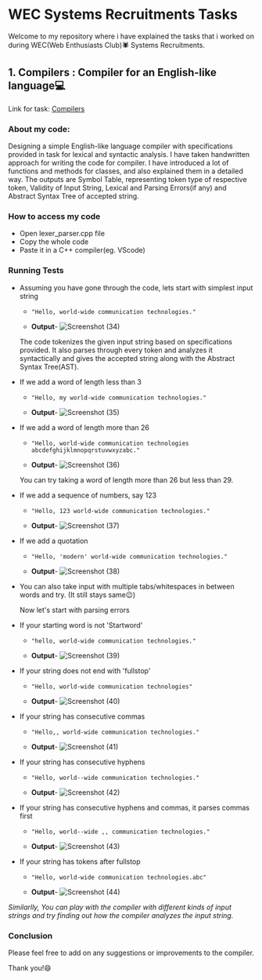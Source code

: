 # WEC Systems Recruitments Tasks

Welcome to my repository where i have explained the tasks that i worked on during WEC(Web Enthusiasts Club)🕷 Systems Recruitments.

## 1. Compilers : Compiler for an English-like language💻

Link for task: [Compilers](https://docs.google.com/document/d/1KL2h5e0mwsyTW5KI5TlLmu3iGvPcs19UP5JArc60CXE/edit?usp=sharing)

### About my code:
Designing a simple English-like language compiler with specifications provided in task for lexical and syntactic analysis. I have taken handwritten approach for writing the code for compiler. I have introduced a lot of functions and methods for classes, and also explained them in a detailed way. The outputs are Symbol Table, representing token type of respective token, Validity of Input String, Lexical and Parsing Errors(if any) and Abstract Syntax Tree of accepted string.

### How to access my code 
- Open lexer_parser.cpp file
- Copy the whole code
- Paste it in a C++ compiler(eg. VScode)

### Running Tests
- Assuming you have gone through the code, lets start with simplest input string
  - `"Hello, world-wide communication technologies."`
  
  - **Output**- ![Screenshot (34)](https://github.com/user-attachments/assets/6adee1e3-b1ec-4bbe-b487-75db18e9ae32)

  The code tokenizes the given input string based on specifications provided. It also parses through every token and analyzes it syntactically and gives the accepted string along with      the Abstract Syntax Tree(AST).

- If we add a word of length less than 3
    - `"Hello, my world-wide communication technologies."`
 
    - **Output**- ![Screenshot (35)](https://github.com/user-attachments/assets/d03a1e66-2a8b-4a94-ac21-cea3fbdfc6a7)

- If we add a word of length more than 26
    - `"Hello, world-wide communication technologies abcdefghijklmnopqrstuvwxyzabc."`
 
    - **Output**- ![Screenshot (36)](https://github.com/user-attachments/assets/ba3f9490-113a-42a4-9ed3-757365789ac2)

    You can try taking a word of length more than 26 but less than 29.

- If we add a sequence of numbers, say 123
    - `"Hello, 123 world-wide communication technologies."`
 
    - **Output**- ![Screenshot (37)](https://github.com/user-attachments/assets/07036101-27ff-47ac-b606-ab6582478460)

- If we add a quotation
    - `"Hello, 'modern' world-wide communication technologies."`
 
    - **Output**- ![Screenshot (38)](https://github.com/user-attachments/assets/bae19af3-b140-453b-adc2-361fcf78a18c)

- You can also take input with multiple tabs/whitespaces in between words and try. (It still stays same😉)


  Now let's start with parsing errors

- If your starting word is not 'Startword'
    - `"hello, world-wide communication technologies."`
 
    - **Output**- ![Screenshot (39)](https://github.com/user-attachments/assets/099546b0-fc4d-46d9-ba69-4564e7a3d4f4)

- If your string does not end with 'fullstop'
    - `"Hello, world-wide communication technologies"`
 
    - **Output**- ![Screenshot (40)](https://github.com/user-attachments/assets/6fe0ce3c-d822-4020-a2d9-54d2a1e1a67a)

- If your string has consecutive commas
    - `"Hello,, world-wide communication technologies."`
 
    - **Output**- ![Screenshot (41)](https://github.com/user-attachments/assets/1500ad3f-d69e-4958-910d-17552ac9724c)

- If your string has consecutive hyphens
    - `"Hello, world--wide communication technologies."`
 
    - **Output**- ![Screenshot (42)](https://github.com/user-attachments/assets/c0b8cb41-6595-4d8a-b2b1-3b1801b5999f)

- If your string has consecutive hyphens and commas, it parses commas first
    - `"Hello, world--wide ,, communication technologies."`
 
    - **Output**- ![Screenshot (43)](https://github.com/user-attachments/assets/ef0188d5-7c9f-4909-bc52-d3057b601107)

- If your string has tokens after fullstop
    - `"Hello, world-wide communication technologies.abc"`
 
    - **Output**- ![Screenshot (44)](https://github.com/user-attachments/assets/b9feea98-f5ee-4547-bd6c-52559da41c1a)
  


*Similarlly, You can play with the compiler with different kinds of input strings and try finding out how the compiler analyzes the input string.*



### Conclusion
Please feel free to add on any suggestions or improvements to the compiler.

Thank you!😄
